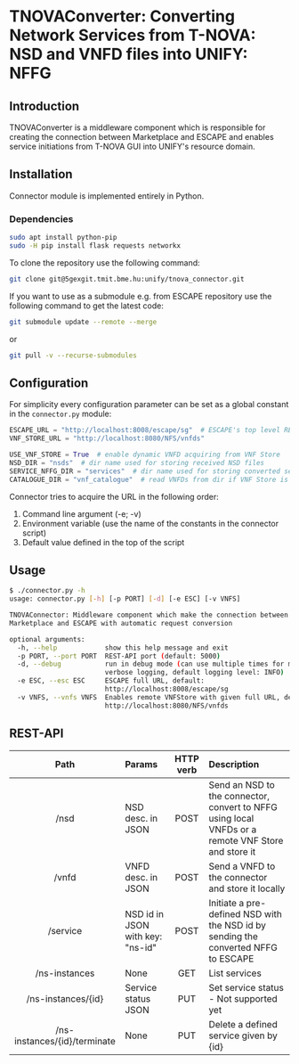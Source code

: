 # TNOVAConverter: Converting Network Services from T-NOVA: NSD and VNFD files into UNIFY: NFFG

## Introduction

TNOVAConverter is a middleware component which is responsible for creating the connection 
between Marketplace and ESCAPE and enables service initiations from T-NOVA GUI into UNIFY's 
resource domain.

## Installation

Connector module is implemented entirely in Python.

### Dependencies

```bash
sudo apt install python-pip
sudo -H pip install flask requests networkx
```

To clone the repository use the following command:

```bash
git clone git@5gexgit.tmit.bme.hu:unify/tnova_connector.git
```

If you want to use as a submodule e.g. from ESCAPE repository use the following command to get the latest code:

```bash
git submodule update --remote --merge
```

or

```bash
git pull -v --recurse-submodules
```

## Configuration

For simplicity every configuration parameter can be set as a global constant in the `connector.py` module:

```python
ESCAPE_URL = "http://localhost:8008/escape/sg"  # ESCAPE's top level REST-API
VNF_STORE_URL = "http://localhost:8080/NFS/vnfds"

USE_VNF_STORE = True  # enable dynamic VNFD acquiring from VNF Store
NSD_DIR = "nsds"  # dir name used for storing received NSD files
SERVICE_NFFG_DIR = "services"  # dir name used for storing converted services
CATALOGUE_DIR = "vnf_catalogue"  # read VNFDs from dir if VNF Store is disabled
```

Connector tries to acquire the URL in the following order:

1. Command line argument (-e; -v)
2. Environment variable (use the name of the constants in the connector script)
3. Default value defined in the top of the script



## Usage

```bash
$ ./connector.py -h
usage: connector.py [-h] [-p PORT] [-d] [-e ESC] [-v VNFS]

TNOVAConnector: Middleware component which make the connection between
Marketplace and ESCAPE with automatic request conversion

optional arguments:
  -h, --help            show this help message and exit
  -p PORT, --port PORT  REST-API port (default: 5000)
  -d, --debug           run in debug mode (can use multiple times for more
                        verbose logging, default logging level: INFO)
  -e ESC, --esc ESC     ESCAPE full URL, default:
                        http://localhost:8008/escape/sg
  -v VNFS, --vnfs VNFS  Enables remote VNFStore with given full URL, default:
                        http://localhost:8080/NFS/vnfds
```

## REST-API

| Path                          | Params                            | HTTP verb | Description                                                                                        |
|:-----------------------------:|:----------------------------------|:---------:|:---------------------------------------------------------------------------------------------------|
| /nsd                          | NSD desc. in JSON                 | POST      | Send an NSD to the connector, convert to NFFG using local VNFDs or a remote VNF Store and store it |
| /vnfd                         | VNFD desc. in JSON                | POST      | Send a VNFD to the connector and store it locally                                                  |
| /service                      | NSD id in JSON with key: "ns-id"  | POST      | Initiate a pre-defined NSD with the NSD id by sending the converted NFFG to ESCAPE                 |
| /ns-instances                 | None                              | GET       | List services                                                                                      |
| /ns-instances/{id}            | Service status JSON               | PUT       | Set service status - Not supported yet                                                             |
| /ns-instances/{id}/terminate  | None                              | PUT       | Delete a defined service given by {id}                                                             |
